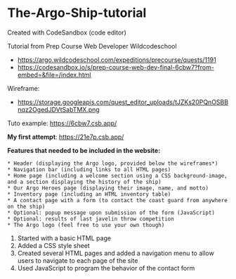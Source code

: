 # The-Argo-Ship-tutorial

Created with CodeSandbox (code editor)

Tutorial from Prep Course Web Developer Wildcodeschool

- https://argo.wildcodeschool.com/expeditions/precourse/quests/1191
- https://codesandbox.io/s/prep-course-web-dev-final-6cbw7?from-embed=&file=/index.html

Wireframe:

- https://storage.googleapis.com/quest_editor_uploads/tJZKs20PQnOSBBnqz2OgedJDVtSabTMX.png

Tuto example: https://6cbw7.csb.app/

**My first attempt**: https://21e7p.csb.app/

**Features that needed to be included in the website:**

    * Header (displaying the Argo logo, provided below the wireframes*)
    * Navigation bar (including links to all HTML pages)
    * Home page (including a welcome section using a CSS background-image, and a section displaying the history of the ship)
    * Our Argo Heroes page (displaying their image, name, and motto)
    * Inventory page (including an HTML inventory table)
    * A contact page with a form (to contact the coast guard from anywhere on the ship)
    * Optional: popup message upon submission of the form (JavaScript)
    * Optional: results of last javelin throw competition
    * The Argo logo (feel free to use your own though)

1. Started with a basic HTML page
2. Added a CSS style sheet
3. Created several HTML pages and added a navigation menu to allow users to navigate to each page of the site
4. Used JavaScript to program the behavior of the contact form
